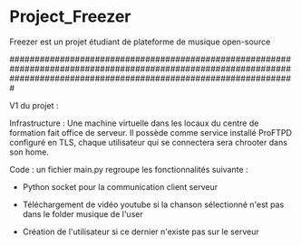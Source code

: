 # Project_Freezer
Freezer est un projet étudiant de plateforme de musique open-source

#########################################################################################################################################################################

V1 du projet :

Infrastructure : Une machine virtuelle dans les locaux du centre de formation fait office de serveur. Il possède comme service installé ProFTPD configuré en TLS, chaque utilisateur qui se connectera sera chrooter dans son home.

Code : un fichier main.py regroupe les fonctionnalités suivante : 

- Python socket pour la communication client serveur

- Téléchargement de vidéo youtube si la chanson sélectionné n'est pas dans le folder musique de l'user

- Création de l'utilisateur si ce dernier n'existe pas sur le serveur
